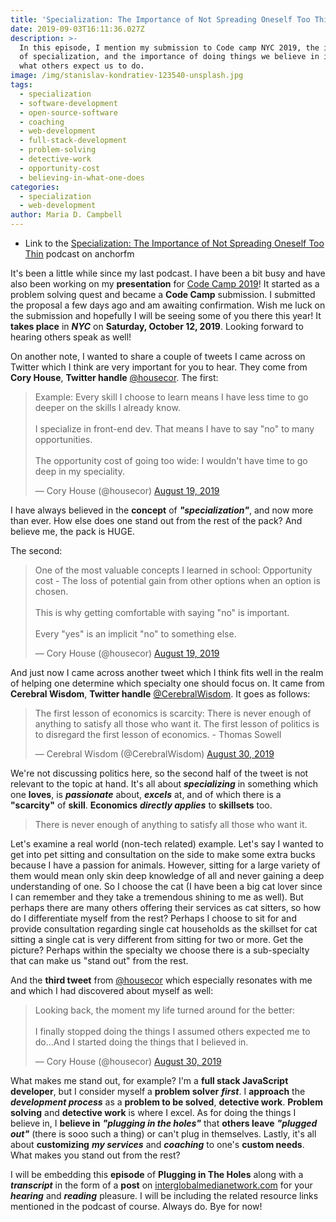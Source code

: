 ```yaml
---
title: 'Specialization: The Importance of Not Spreading Oneself Too Thin'
date: 2019-09-03T16:11:36.027Z
description: >-
  In this episode, I mention my submission to Code camp NYC 2019, the importance
  of specialization, and the importance of doing things we believe in instead of
  what others expect us to do.
image: /img/stanislav-kondratiev-123540-unsplash.jpg
tags:
  - specialization
  - software-development
  - open-source-software
  - coaching
  - web-development
  - full-stack-development
  - problem-solving
  - detective-work
  - opportunity-cost
  - believing-in-what-one-does
categories:
  - specialization
  - web-development
author: Maria D. Campbell
---
```

- Link to the [Specialization: The Importance of Not Spreading Oneself Too Thin](https://anchor.fm/maria-campbell/episodes/Specialization-The-Importance-of-Not-Spreading-Oneself-Too-Thin-e576bk) podcast on anchorfm

It's been a little while since my last podcast. I have been a bit busy and have also been working on my **presentation** for [Code Camp 2019](https://codecampnyc.org/)! It started as a problem solving quest and became a **Code Camp** submission. I submitted the proposal a few days ago and am awaiting confirmation. Wish me luck on the submission and hopefully I will be seeing some of you there this year! It **takes place** in ***NYC*** on **Saturday, October 12, 2019**. Looking forward to hearing others speak as well!

On another note, I wanted to share a couple of tweets I came across on Twitter which I think are very important for you to hear. They come from **Cory House**, **Twitter handle** [@housecor](https://twitter.com/housecor). The first:

<blockquote class="twitter-tweet"><p lang="en" dir="ltr">Example: Every skill I choose to learn means I have less time to go deeper on the skills I already know.<br><br>I specialize in front-end dev. That means I have to say &quot;no&quot; to many opportunities.<br><br>The opportunity cost of going too wide: I wouldn&#39;t have time to go deep in my speciality.</p>&mdash; Cory House (@housecor) <a href="https://twitter.com/housecor/status/1163422246100246534?ref_src=twsrc%5Etfw">August 19, 2019</a></blockquote> <script async src="https://platform.twitter.com/widgets.js" charset="utf-8"></script>

I have always believed in the **concept** of ***"specialization"***, and now more than ever. How else does one stand out from the rest of the pack? And believe me, the pack is HUGE.

The second:

<blockquote class="twitter-tweet"><p lang="en" dir="ltr">One of the most valuable concepts I learned in school: Opportunity cost - The loss of potential gain from other options when an option is chosen. <br><br>This is why getting comfortable with saying &quot;no&quot; is important. <br><br>Every &quot;yes&quot; is an implicit &quot;no&quot; to something else.</p>&mdash; Cory House (@housecor) <a href="https://twitter.com/housecor/status/1163420791557500929?ref_src=twsrc%5Etfw">August 19, 2019</a></blockquote> <script async src="https://platform.twitter.com/widgets.js" charset="utf-8"></script>

And just now I came across another tweet which I think fits well in the realm of helping one determine which specialty one should focus on. It came from **Cerebral Wisdom**, **Twitter handle** [@CerebralWisdom](https://twitter.com/CerebralWisdom). It goes as follows:

<blockquote class="twitter-tweet"><p lang="en" dir="ltr">The first lesson of economics is scarcity: There is never enough of anything to satisfy all those who want it. The first lesson of politics is to disregard the first lesson of economics. - Thomas Sowell</p>&mdash; Cerebral Wisdom (@CerebralWisdom) <a href="https://twitter.com/CerebralWisdom/status/1167343703087706112?ref_src=twsrc%5Etfw">August 30, 2019</a></blockquote> <script async src="https://platform.twitter.com/widgets.js" charset="utf-8"></script>

We're not discussing politics here, so the second half of the tweet is not relevant to the topic at hand. It's all about ***specializing*** in something which one **loves**, is ***passionate*** about, ***excels*** at,  and of which there is a **"scarcity"** of **skill**.  **Economics** ***directly applies*** to **skillsets** too.

>There is never enough of anything to satisfy all those who want it.

Let's examine a real world (non-tech related) example. Let's say I wanted to get into pet sitting and consultation on the side to make some extra bucks because I have a passion for animals. However, sitting for a large variety of them would mean only skin deep knowledge of all and never gaining a deep understanding of one. So I choose the cat (I have been a big cat lover since I can remember and they take a tremendous shining to me as well). But perhaps there are many others offering their services as cat sitters, so how do I differentiate myself from the rest? Perhaps I choose to sit for and provide consultation regarding single cat households as the skillset for cat sitting a single cat is very different from sitting for two or more. Get the picture? Perhaps within the specialty we choose there is a sub-specialty that can make us "stand out" from the rest.

And the **third tweet** from [@housecor](https://twitter.com/housecor) which especially resonates with me and which I had discovered about myself as well:

<blockquote class="twitter-tweet"><p lang="en" dir="ltr">Looking back, the moment my life turned around for the better:<br><br>I finally stopped doing the things I assumed others expected me to do...And I started doing the things that I believed in.</p>&mdash; Cory House (@housecor) <a href="https://twitter.com/housecor/status/1167558828361228288?ref_src=twsrc%5Etfw">August 30, 2019</a></blockquote> <script async src="https://platform.twitter.com/widgets.js" charset="utf-8"></script>

What makes me stand out, for example? I'm a **full stack JavaScript developer**, but I consider myself a **problem solver** ***first***. I **approach** the ***development process*** as a **problem to be solved**, **detective work**. **Problem solving** and **detective work** is where I excel. As for doing the things I believe in, I **believe in** ***"plugging in the holes"*** that **others leave** ***"plugged out"*** (there is sooo such a thing) or can't plug in themselves. Lastly, it's all about **customizing** ***my services*** and ***coaching*** to one's **custom needs**.  What makes you stand out from the rest?

I will be embedding this **episode** of **Plugging in The Holes** along with a ***transcript*** in the form of a **post** on [interglobalmedianetwork.com](https://www.interglobalmedianetwork.com/) for your ***hearing*** and ***reading*** pleasure. I will be including the related resource links mentioned in the podcast of course. Always do. Bye for now!






